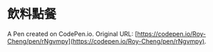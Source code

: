 # 飲料點餐

A Pen created on CodePen.io. Original URL: [https://codepen.io/Roy-Cheng/pen/rNgvmpy](https://codepen.io/Roy-Cheng/pen/rNgvmpy).

